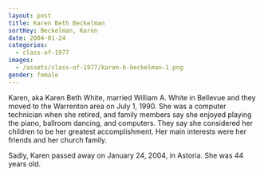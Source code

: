 ```yaml
---
layout: post
title: Karen Beth Beckelman
sortKey: Beckelman, Karen
date: 2004-01-24
categories:
  - class-of-1977
images:
  - /assets/class-of-1977/karen-b-beckelman-1.png
gender: female
---
```


Karen, aka Karen Beth White, married William A. White in Bellevue and they moved to the Warrenton area on July 1, 1990. She was a computer technician when she retired, and family members say she enjoyed playing the piano, ballroom dancing, and computers. They say she considered her children to be her greatest accomplishment. Her main interests were her friends and her church family.

Sadly, Karen passed away on January 24, 2004, in Astoria. She was 44 years old.
